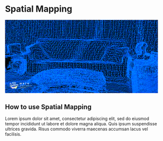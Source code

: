 # Spatial Mapping
![Spatial Mapping](/External/ReadMeImages/SpatialAwareness/MRTK_SpatialAwareness_Main.png)

## How to use Spatial Mapping
Lorem ipsum dolor sit amet, consectetur adipiscing elit, sed do eiusmod tempor incididunt ut labore et dolore magna aliqua. Quis ipsum suspendisse ultrices gravida. Risus commodo viverra maecenas accumsan lacus vel facilisis. 

